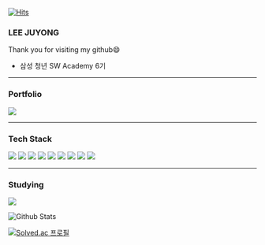 [![Hits](https://hits.seeyoufarm.com/api/count/incr/badge.svg?url=https%3A%2F%2Fgithub.com%2Fleejuyong12&count_bg=%232FAEE7&title_bg=%23B4CEE3&icon=iconify.svg&icon_color=%23E7E7E7&title=Today&edge_flat=false)](https://hits.seeyoufarm.com)

### LEE JUYONG

Thank you for visiting my github😄

- 삼성 청년 SW Academy 6기

<hr/>

### Portfolio
<a href="https://decorous-earthworm-c34.notion.site/79dbd9dcb1f7416f9622f05fb9c1e2ee"><img src="https://img.shields.io/badge/Portfolio-000000?style=flat&logo=Notion&logoColor=white"></a>

<hr/>

### Tech Stack
<img src="https://img.shields.io/badge/Python-3776AB?style=flat&logo=Python&logoColor=white"> <img src="https://img.shields.io/badge/Vue.js-4FC08D?style=flat&logo=Vue.js&logoColor=white"> <img src="https://img.shields.io/badge/JavaScript-F7DF1E?style=flat&logo=JavaScript&logoColor=white"> <img src="https://img.shields.io/badge/React-61DAFB?style=flat&logo=React&logoColor=white"> <img src="https://img.shields.io/badge/HTML5-E34F26?style=flat&logo=HTML&logoColor=white"> <img src="https://img.shields.io/badge/CSS3-31572B6?style=flat&logo=CSS3&logoColor=white"> <img src="https://img.shields.io/badge/Styled-Components-3DB7093?style=flat&logo=styled-components&logoColor=white"> <img src="https://img.shields.io/badge/Git-F05032?style=flat&logo=Git&logoColor=white"> <img src="https://img.shields.io/badge/Django-092E20?style=flat&logo=Django&logoColor=white">

<hr/>

### Studying
<img src="https://img.shields.io/badge/MySQL-4479A1?style=flat&logo=MySQL&logoColor=white">

![Github Stats](https://github-readme-stats.vercel.app/api?username=leejuyong12&show_icons=true)

[![Solved.ac
프로필](http://mazassumnida.wtf/api/v2/generate_badge?boj=cnrrnaos53)](https://solved.ac/cnrrnaos53)



